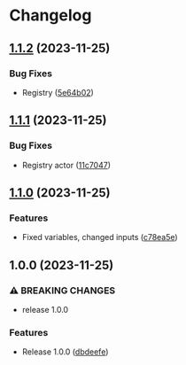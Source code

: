 # Changelog

## [1.1.2](https://github.com/netwatching/action.docker.merge/compare/v1.1.1...v1.1.2) (2023-11-25)


### Bug Fixes

* Registry ([5e64b02](https://github.com/netwatching/action.docker.merge/commit/5e64b02d7144c1f71890beb06d2f8717572e1e85))

## [1.1.1](https://github.com/netwatching/action.docker.merge/compare/v1.1.0...v1.1.1) (2023-11-25)


### Bug Fixes

* Registry actor ([11c7047](https://github.com/netwatching/action.docker.merge/commit/11c70473101b8f5afa9c0bdca89f6537baa5c58f))

## [1.1.0](https://github.com/netwatching/action.docker.merge/compare/v1.0.0...v1.1.0) (2023-11-25)


### Features

* Fixed variables, changed inputs ([c78ea5e](https://github.com/netwatching/action.docker.merge/commit/c78ea5ea5a7e5e3471454789cb909c257004cdd8))

## 1.0.0 (2023-11-25)


### ⚠ BREAKING CHANGES

* release 1.0.0

### Features

* Release 1.0.0 ([dbdeefe](https://github.com/netwatching/action.docker.merge/commit/dbdeefe445bd0932cb0ef4d0c266b9c2567b03ba))
